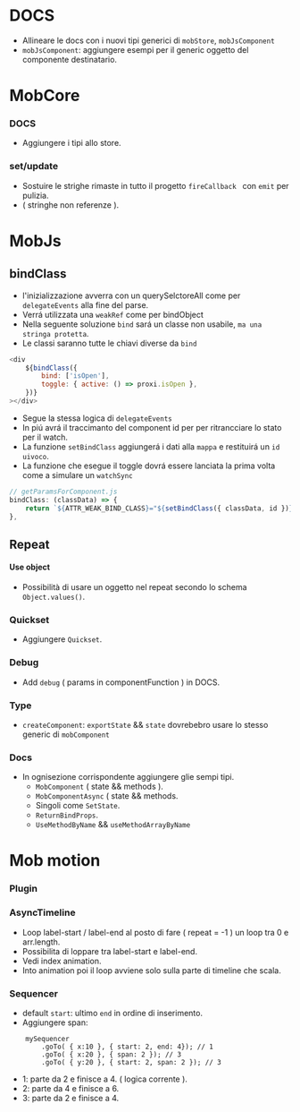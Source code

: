 # DOCS
- Allineare le docs con i nuovi tipi generici di `mobStore`, `mobJsComponent`
- `mobJsComponent`: aggiungere esempi per il generic <R> oggetto del componente destinatario.

# MobCore

### DOCS
- Aggiungere i tipi allo store.

### set/update
- Sostuire le strighe rimaste in tutto il progetto `fireCallback ` con `emit` per pulizia.
- ( stringhe non referenze ).

# MobJs

##  bindClass
- l'inizializzazione avverra con un querySelctoreAll come per `delegateEvents` alla fine del parse.
- Verrá utilizzata una `weakRef` come per bindObject
- Nella seguente soluzione `bind` sará un classe non usabile, `ma una stringa protetta`.
- Le classi saranno tutte le chiavi diverse da `bind`

```js
<div
    ${bindClass({
        bind: ['isOpen'],
        toggle: { active: () => proxi.isOpen },
    })}
></div>
```

- Segue la stessa logica di `delegateEvents`
- In piú avrá il traccimanto del component id per per ritrancciare lo stato per il watch.
- La funzione `setBindClass` aggiungerá i dati alla `mappa` e restituirá un `id uivoco`.
- La funzione che esegue il toggle dovrá essere lanciata la prima volta come a simulare un `watchSync`

```js
// getParamsForComponent.js
bindClass: (classData) => {
    return `${ATTR_WEAK_BIND_CLASS}="${setBindClass({ classData, id })}"`;
},
```

## Repeat
#### Use object
- Possibilità di usare un oggetto nel repeat secondo lo schema `Object.values()`.

### Quickset
- Aggiungere `Quickset`.

### Debug
- Add `debug` ( params in componentFunction ) in DOCS.

### Type
- `createComponent`: `exportState` && `state` dovrebebro usare lo stesso generic<T> di `mobComponent`

### Docs
- In ognisezione corrispondente aggiungere glie sempi tipi.
    - `MobComponent` ( state && methods ).
    - `MobComponentAsync` ( state && methods.
    - Singoli come `SetState`.
    - `ReturnBindProps`.
    - `UseMethodByName` && `useMethodArrayByName`


# Mob motion

### Plugin

### AsyncTimeline
- Loop label-start / label-end al posto di fare ( repeat = -1 ) un loop tra 0 e arr.length.
- Possibilita di loppare tra label-start e label-end.
- Vedi index animation.
- Into animation poi il loop avviene solo sulla parte di timeline che scala.

### Sequencer
- default `start`: ultimo `end` in ordine di inserimento.
- Aggiungere span:<br/>

```
    mySequencer
        .goTo( { x:10 }, { start: 2, end: 4}); // 1
        .goTo( { x:20 }, { span: 2 }); // 3
        .goTo( { y:20 }, { start: 2, span: 2 }); // 3
```
- 1: parte da 2 e finisce a 4. ( logica corrente ).
- 2: parte da 4 e finisce a 6.
- 3: parte da 2 e finisce a 4.
